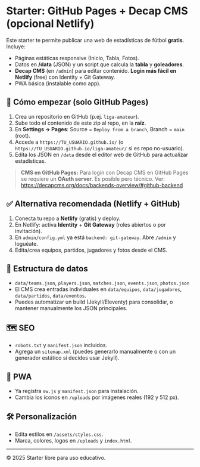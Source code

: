 # Starter: GitHub Pages + Decap CMS (opcional Netlify)

Este starter te permite publicar una web de estadísticas de fútbol **gratis**. Incluye:
- Páginas estáticas responsive (Inicio, Tabla, Fotos).
- Datos en **/data** (JSON) y un script que calcula la **tabla** y **goleadores**.
- **Decap CMS** (en `/admin`) para editar contenido. **Login más fácil en Netlify** (free) con Identity + Git Gateway.
- PWA básica (instalable como app).

## 🚀 Cómo empezar (solo GitHub Pages)

1. Crea un repositorio en GitHub (p.ej. `liga-amateur`).
2. Sube todo el contenido de este zip al repo, en la **raíz**.
3. En **Settings → Pages**: Source = `Deploy from a branch`, Branch = `main` (root).
4. Accede a `https://TU_USUARIO.github.io/` (o `https://TU_USUARIO.github.io/liga-amateur/` si es repo no-usuario).
5. Edita los JSON en `/data` desde el editor web de GitHub para actualizar estadísticas.

> **CMS en GitHub Pages:** Para login con Decap CMS en GitHub Pages se requiere un **OAuth server**. Es posible pero técnico. Ver: https://decapcms.org/docs/backends-overview/#github-backend

## ✅ Alternativa recomendada (Netlify + GitHub)

1. Conecta tu repo a **Netlify** (gratis) y deploy.
2. En Netlify: activa **Identity** + **Git Gateway** (roles abiertos o por invitación).
3. En `admin/config.yml` ya está `backend: git-gateway`. Abre `/admin` y loguéate.
4. Edita/crea equipos, partidos, jugadores y fotos desde el CMS.

## 🧩 Estructura de datos

- `data/teams.json`, `players.json`, `matches.json`, `events.json`, `photos.json`
- El CMS crea entradas individuales en `data/equipos`, `data/jugadores`, `data/partidos`, `data/eventos`.
- Puedes automatizar un build (Jekyll/Eleventy) para consolidar, o mantener manualmente los JSON principales.

## 🗺️ SEO
- `robots.txt` y `manifest.json` incluidos.
- Agrega un `sitemap.xml` (puedes generarlo manualmente o con un generador estático si decides usar Jekyll).

## 📱 PWA
- Ya registra `sw.js` y `manifest.json` para instalación.
- Cambia los íconos en `/uploads` por imágenes reales (192 y 512 px).

## 🛠️ Personalización
- Edita estilos en `/assets/styles.css`.
- Marca, colores, logos en `/uploads` y `index.html`.

---

© 2025 Starter libre para uso educativo.
